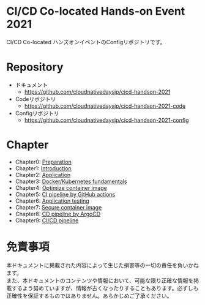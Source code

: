 # CI/CD Co-located Hands-on Event 2021

CI/CD Co-located ハンズオンイベントのConfigリポジトリです。

# Repository

* ドキュメント
	* https://github.com/cloudnativedaysjp/cicd-handson-2021
* Codeリポジトリ
	* https://github.com/cloudnativedaysjp/cicd-handson-2021-code
* Configリポジトリ
	* https://github.com/cloudnativedaysjp/cicd-handson-2021-config

# Chapter

* Chapter0: [Preparation](https://github.com/cloudnativedaysjp/cicd-handson-2021/blob/main//docs/chapter0.md)
* Chapter1: [Introduction](https://github.com/cloudnativedaysjp/cicd-handson-2021/blob/main//docs/chapter1.md)
* Chapter2: [Application](https://github.com/cloudnativedaysjp/cicd-handson-2021/blob/main//docs/chapter2.md)
* Chapter3: [Docker/Kubernetes fundamentals](https://github.com/cloudnativedaysjp/cicd-handson-2021/blob/main//docs/chapter3.md)
* Chapter4: [Optimize container image](https://github.com/cloudnativedaysjp/cicd-handson-2021/blob/main//docs/chapter4.md)
* Chapter5: [CI pipeline by GitHub actions](https://github.com/cloudnativedaysjp/cicd-handson-2021/blob/main//docs/chapter5.md)
* Chapter6: [Application testing](https://github.com/cloudnativedaysjp/cicd-handson-2021/blob/main//docs/chapter6.md)
* Chapter7: [Secure container image](https://github.com/cloudnativedaysjp/cicd-handson-2021/blob/main//docs/chapter7.md)
* Chapter8: [CD pipeline by ArgoCD](https://github.com/cloudnativedaysjp/cicd-handson-2021/blob/main//docs/chapter8.md)
* Chapter9: [CI/CD pipeline](https://github.com/cloudnativedaysjp/cicd-handson-2021/blob/main//docs/chapter9.md)


# 免責事項

本ドキュメントに掲載された内容によって生じた損害等の一切の責任を負いかねます。  
また、本ドキュメントのコンテンツや情報において、可能な限り正確な情報を掲載するよう努めていますが、情報が古くなったりすることもあります。必ずしも正確性を保証するものではありません。あらかじめご了承ください。

